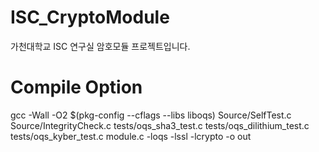 # ISC_CryptoModule
가천대학교 ISC 연구실 암호모듈 프로젝트입니다.


# Compile Option
gcc -Wall -O2 $(pkg-config --cflags --libs liboqs) Source/SelfTest.c Source/IntegrityCheck.c tests/oqs_sha3_test.c tests/oqs_dilithium_test.c tests/oqs_kyber_test.c module.c -loqs -lssl -lcrypto -o out
